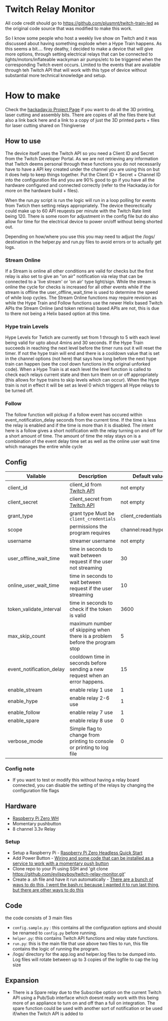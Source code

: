 # Twitch Relay Monitor
All code credit should go to https://github.com/plusmnt/twitch-train-led as the original code source that was modified to make this work.

So I know some people who host a weekly live show on Twitch and it was discussed about having something explode when a Hype Train happens. As this seems a bit.... firey deathy, I decided to make a device that will give more options, through setting electrical relays that can be connected to lights/motors/inflateable wackyman air pumps/etc to be triggered when the corresponding Twitch event occurs. Limited to the events that are available through teh Twitch API that will work with this type of device without substantial more technical knowledge and setup.

# How to make
Check the [hackaday.io Project Page](https://github.com/evilspyboy/twitch-relay-monitor) if you want to do all the 3D printing, laser cutting and assembly bits. There are copies of all the files there but also a link back here and a link to a copy of just the 3D printed parts + files for laser cutting shared on Thingiverse

## How to use
The device itself uses the Twitch API so you need a Client ID and Secret from the Twitch Developer Portal. As we are not retrieving any information that Twitch deems personal through these functions you do not necessarily have to have a API key created under the channel you are using this on but it does help to keep things together. Put the Client ID + Secret + Channel ID into the configuration file and you are 90% good to go if you have all the hardware configured and connected correctly (refer to the Hackaday.io for more on the hardware build + files).

When the run.py script is run the logic will run in a loop polling for events from Twtich then setting relays appropriately. The device theorectically could make up to 60 API reuqests per minute with the Twitch Rate limit being 120. There is some room for adjustment in the config file but do also allow for time for the electrical device to power on/off without being shorted out.

Depending on how/where you use this you may need to adjust the /logs/ destination in the helper.py and run.py files to avoid errors or to actually get logs.

### Stream Online
If a Stream is online all other conditions are valid for checks but the first relay is also set to give an "on air" notification via relay that can be connected to a 'live stream' or 'on air' type light/sign. While the stream is online the cycle for checks is increased for all other events while if the stream is offline the user_offline_wait_time is used to determine the speed of while loop cycles. The Stream Online functions may require revision as while the Hype Train and Follow functions use the newer Helix based Twitch APIs the Stream Online (and token retrieval) based APIs are not, this is due to there not being a Helix based option at this time.

### Hype train Levels
Hype Levels for Twtich are currently set from 1 through to 5 with each level being valid for upto about 4mins and 30 seconds. If the Hype Train succeeds in reaching the next level before the timer runs out it will reset the timer. If not the hype train will end and there is a cooldown value that is set in the channel options (not here) that says how long before the next hype train can happen (see the cool down functions in the original unforked code). When a Hype Train is at each level the level function is called to check each relays current state and then turn them on or off appropriately (this allows for hype trains to skip levels which can occur). When the Hype train is not in effect it will be set as level 0 which triggers all Hype relays to be turned off.

### Follow
The follow function will pickup if a follow event has occured within event_notification_delay seconds from the current time. If the time is less the relay is enabled and if the time is more than it is disabled. The intent here is a follow gives a short notification with the relay turning on and off for a short amount of time. The amount of time the relay stays on is a combination of the event delay time set as well as the online user wait time which manages the entire while cycle

## Config
| Vailable                | Description                                                                  | Default value           |
|-------------------------|------------------------------------------------------------------------------|-------------------------|
| client_id               | client_id from [Twitch API](https://dev.twitch.tv/console/apps/create)       | not empty               |
| client_secret           | client_secret from [Twitch API](https://dev.twitch.tv/console/apps/create)   | not empty               |
| grant_type              | grant type Must be `client_credentials`                                      | client_credentials      |
| scope                   | permissions the program requires                                             | channel:read:hype_train |
| username                | streamer username                                                            | not empty               |
| user_offline_wait_time  | time in seconds to wait between request if the user not streaming            | 30                      |
| online_user_wait_time   | time in seconds to wait between request if the user streaming                | 10                      |
| token_validate_interval | time in seconds  to check if the token is valid                              | 3600                    |
| max_skip_count          | maximum number of skipping when there is a problem before the program stop   | 5                       |
| event_notification_delay| cooldown time in seconds before sending a new request when an error happens. | 15                      |
| enable_stream           | enable relay 1 use                                                           | 1                       |
| enable_hype             | enable relay 2-6 use                                                         | 1                       |
| enable_follow           | enable relay 7 use                                                           | 1                       |
| enable_spare            | enable relay 8 use                                                           | 0                       |
| verbose_mode            | Simple flag to change from printing to console or printing to log file       | 0                       |

### Config note 
- If you want to test or modify this without having a relay board connected, you can disable the setting of the relays by changing the configuration file flags

## Hardware
* [Raspberry Pi Zero WH](https://www.adafruit.com/product/3708)
* Momentary pushbutton
* 8 channel 3.3v Relay

### Setup 
* Setup a Raspberry Pi - [Raspberry Pi Zero Headless Quick Start](https://learn.adafruit.com/raspberry-pi-zero-creation)
* Add Power Button - [Wiring and some code that can be installed as a service to work with a momentary push button](https://howchoo.com/g/mwnlytk3zmm/how-to-add-a-power-button-to-your-raspberry-pi)
* Clone repo to your Pi using SSH and 'git clone https://github.com/evilspyboy/twitch-relay-monitor.git'
* Create a .sh file and have it run automatically - [There are a bunch of ways to do this, I went the bash.rc because I wanted it to run last thing, but there are other ways to do this](https://www.dexterindustries.com/howto/run-a-program-on-your-raspberry-pi-at-startup/)

## Code
the code consists of 3 main files 
- `config.sample.py` : this contains all the configuration options and should be renamed to `config.py` before running.
- `helper.py`: this contains Twitch API functions and relay state functions.
- `run.py`: this is the main file that use above two files to run, this file contains the logic of running the program.
- /logs/ directory for the app.log and helper.log files to be dumped into. Log files will rotate between up to 3 copies of the logfile to cap the log size


## Expansion
- There is a Spare relay due to the Subscribe option on the current Twitch API using a Pub/Sub interface which doesnt really work with this being more of an appliance to turn on and off than a full on integration. The spare function could be used with another sort of notification or be used if/when the Twitch API is added to
